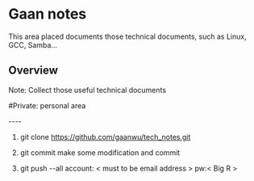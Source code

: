 Gaan notes
==========

This area placed documents those technical documents, such as Linux, GCC, Samba…

Overview
--------

Note: Collect those useful technical documents

#Private: personal area

\----

1.  git clone <https://github.com/gaanwu/tech_notes.git>

2.  git commit make some modification and commit

3.  git push --all
    account: < must to be email address > pw:< Big R > 

